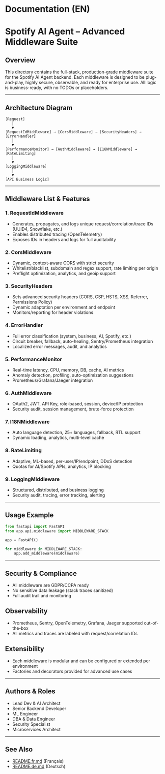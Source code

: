 # Documentation (EN)

# Spotify AI Agent – Advanced Middleware Suite

## Overview
This directory contains the full-stack, production-grade middleware suite for the Spotify AI Agent backend. Each middleware is designed to be plug-and-play, highly secure, observable, and ready for enterprise use. All logic is business-ready, with no TODOs or placeholders.

---

## Architecture Diagram
```
[Request]
   │
   ▼
[RequestIdMiddleware] → [CorsMiddleware] → [SecurityHeaders] → [ErrorHandler]
   │
   ▼
[PerformanceMonitor] → [AuthMiddleware] → [I18NMiddleware] → [RateLimiting]
   │
   ▼
[LoggingMiddleware]
   │
   ▼
[API Business Logic]
```

---

## Middleware List & Features

### 1. RequestIdMiddleware
- Generates, propagates, and logs unique request/correlation/trace IDs (UUID4, Snowflake, etc.)
- Enables distributed tracing (OpenTelemetry)
- Exposes IDs in headers and logs for full auditability

### 2. CorsMiddleware
- Dynamic, context-aware CORS with strict security
- Whitelist/blacklist, subdomain and regex support, rate limiting per origin
- Preflight optimization, analytics, and geoip support

### 3. SecurityHeaders
- Sets advanced security headers (CORS, CSP, HSTS, XSS, Referrer, Permissions Policy)
- Dynamic adaptation per environment and endpoint
- Monitors/reporting for header violations

### 4. ErrorHandler
- Full error classification (system, business, AI, Spotify, etc.)
- Circuit breaker, fallback, auto-healing, Sentry/Prometheus integration
- Localized error messages, audit, and analytics

### 5. PerformanceMonitor
- Real-time latency, CPU, memory, DB, cache, AI metrics
- Anomaly detection, profiling, auto-optimization suggestions
- Prometheus/Grafana/Jaeger integration

### 6. AuthMiddleware
- OAuth2, JWT, API Key, role-based, session, device/IP protection
- Security audit, session management, brute-force protection

### 7. I18NMiddleware
- Auto language detection, 25+ languages, fallback, RTL support
- Dynamic loading, analytics, multi-level cache

### 8. RateLimiting
- Adaptive, ML-based, per-user/IP/endpoint, DDoS detection
- Quotas for AI/Spotify APIs, analytics, IP blocking

### 9. LoggingMiddleware
- Structured, distributed, and business logging
- Security audit, tracing, error tracking, alerting

---

## Usage Example
```python
from fastapi import FastAPI
from app.api.middleware import MIDDLEWARE_STACK

app = FastAPI()

for middleware in MIDDLEWARE_STACK:
    app.add_middleware(middleware)
```

---

## Security & Compliance
- All middleware are GDPR/CCPA ready
- No sensitive data leakage (stack traces sanitized)
- Full audit trail and monitoring

## Observability
- Prometheus, Sentry, OpenTelemetry, Grafana, Jaeger supported out-of-the-box
- All metrics and traces are labeled with request/correlation IDs

## Extensibility
- Each middleware is modular and can be configured or extended per environment
- Factories and decorators provided for advanced use cases

---

## Authors & Roles
- Lead Dev & AI Architect
- Senior Backend Developer
- ML Engineer
- DBA & Data Engineer
- Security Specialist
- Microservices Architect

---

## See Also
- [README.fr.md](./README.fr.md) (Français)
- [README.de.md](./README.de.md) (Deutsch)

